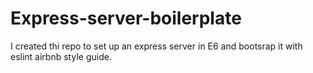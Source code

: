 # Express-server-boilerplate
I created thi repo to set up an express server in E6 and bootsrap it with eslint airbnb style guide.

